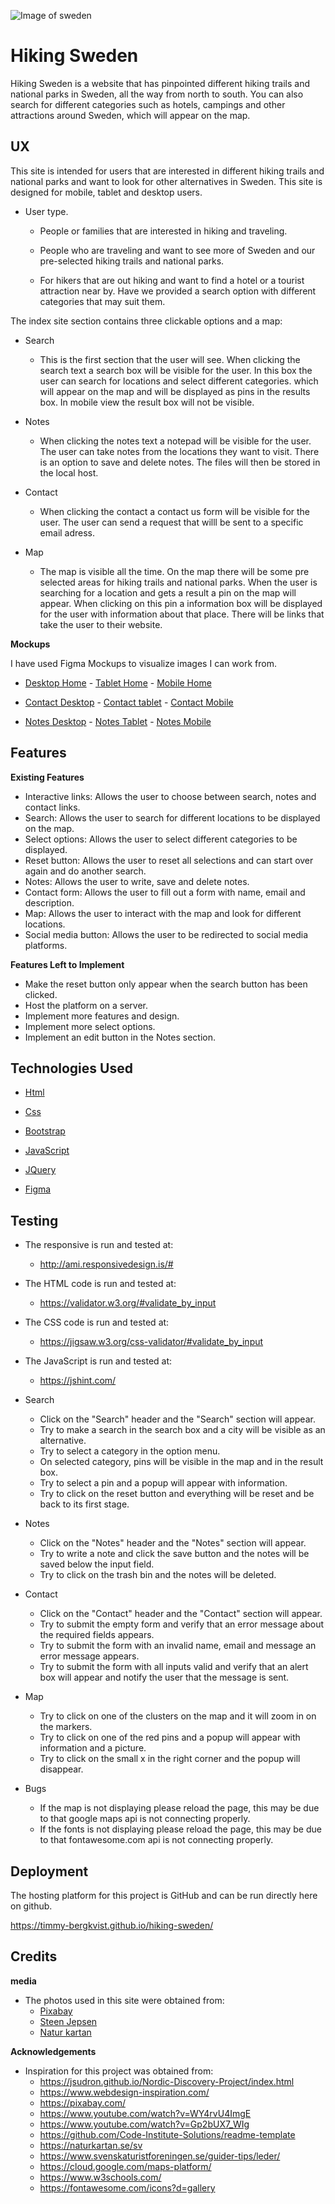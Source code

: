 ![Image of sweden](https://timmy-bergkvist.github.io/hiking-sweden/assets/images/readmefile-logo.jpg)

# Hiking Sweden
Hiking Sweden is a website that has pinpointed different hiking trails and national parks in Sweden, 
all the way from north to south.
You can also search for different categories such as hotels, campings and other attractions around Sweden,
which will appear on the map.

## UX

This site is intended for users that are interested in different hiking trails and national parks
and want to look for other alternatives in Sweden. This site is designed for mobile, tablet and desktop users.

- User type.
  - People or families that are interested in hiking and traveling.

  - People who are traveling and want to see more of Sweden and our pre-selected 
    hiking trails and national parks.

  - For hikers that are out hiking and want to find a hotel or a tourist attraction near by.
    Have we provided a search option with different categories that may suit them.


The index site section contains three clickable options and a map:

- Search
  - This is the first section that the user will see.
    When clicking the search text a search box will be visible for the user. 
    In this box the user can search for locations and select different categories.
    which will appear on the map and will be displayed as pins in the results box. 
    In mobile view the result box will not be visible.
  
- Notes
  - When clicking the notes text a notepad will be visible for the user. The user can take notes from the
    locations they want to visit. There is an option to save and delete notes.
    The files will then be stored in the local host.
  
- Contact
  - When clicking the contact a contact us form will be visible for the user. The user can send a
    request that willl be sent to a specific email adress.

- Map
  - The map is visible all the time. On the map there will be some pre selected areas for hiking trails and 
    national parks. When the user is searching for a location and gets a result a pin on the map will appear. 
    When clicking on this pin a information box will be displayed for the user with information about that place.
    There will be links that take the user to their website.


**Mockups**
  
  I have used Figma Mockups to visualize images I can work from.

- <a href="/assets/mockups/desktop-home-mockup.jpg" target="_blank">Desktop Home</a> - <a href="/assets/mockups/tablet-home-mockup.jpg" target="_blank">Tablet Home</a> - <a href="/assets/mockups/mobile-home-mockup.jpg" target="_blank">Mobile Home</a>

- <a href="/assets/mockups/desktop-contact-mockup.jpg" target="_blank">Contact Desktop</a> - <a href="/assets/mockups/tablet-contact-mockup.jpg" target="_blank">Contact tablet</a> - <a href="/assets/mockups/mobile-contact-mockup.jpg" target="_blank">Contact Mobile</a>

- <a href="/assets/mockups/desktop-notes-mockup.jpg" target="_blank">Notes Desktop</a> - <a href="/assets/mockups/tablet-notes-mockup.jpg" target="_blank">Notes Tablet</a> - <a href="/assets/mockups/mobile-notes-mockup.jpg" target="_blank">Notes Mobile</a>


## Features

**Existing Features**

- Interactive links: Allows the user to choose between search, notes and contact links.
- Search: Allows the user to search for different locations to be displayed on the map.
- Select options: Allows the user to select different categories to be displayed.
- Reset button: Allows the user to reset all selections and can start over again and do another search.
- Notes: Allows the user to write, save and delete notes.
- Contact form: Allows the user to fill out a form with name, email and description.
- Map: Allows the user to interact with the map and look for different locations.
- Social media button: Allows the user to be redirected to social media platforms.

**Features Left to Implement**

- Make the reset button only appear when the search button has been clicked. 
- Host the platform on a server.
- Implement more features and design.
- Implement more select options.
- Implement an edit button in the Notes section.

## Technologies Used
- <a href="https://en.wikipedia.org/wiki/HTML" target="_blank"> Html </a>
  
- <a href="https://en.wikipedia.org/wiki/Cascading_Style_Sheets" target="_blank"> Css </a>

- <a href="https://getbootstrap.com/" target="_blank"> Bootstrap </a>

- <a href="https://en.wikipedia.org/wiki/JavaScript" target="_blank"> JavaScript </a>

- <a href="https://en.wikipedia.org/wiki/JQuery" target="_blank"> JQuery </a>

- <a href="https://www.figma.com/" target="_blank"> Figma </a>
  
## Testing 

  - The responsive is run and tested at:
    - http://ami.responsivedesign.is/#

  - The HTML code is run and tested at:
    - https://validator.w3.org/#validate_by_input
  
  - The CSS code is run and tested at:
    - https://jigsaw.w3.org/css-validator/#validate_by_input
    
  - The JavaScript is run and tested at:
    - https://jshint.com/  
    
  - Search
    - Click on the "Search" header and the "Search" section will appear.
    - Try to make a search in the search box and a city will be visible as an alternative.
    - Try to select a category in the option menu.
    - On selected category, pins will be visible in the map and in the result box.
    - Try to select a pin and a popup will appear with information.
    - Try to click on the reset button and everything will be reset and be back to its first stage.
  
  - Notes
    - Click on the "Notes" header and the "Notes" section will appear.
    - Try to write a note and click the save button and the notes will be saved below the input field.
    - Try to click on the trash bin and the notes will be deleted.
  
  - Contact
    - Click on the "Contact" header and the "Contact" section will appear.
    - Try to submit the empty form and verify that an error message about the required fields appears.
    - Try to submit the form with an invalid name, email and message an error message appears.
    - Try to submit the form with all inputs valid and verify that an alert box will appear and
      notify the user that the message is sent.

  - Map
    - Try to click on one of the clusters on the map and it will zoom in on the markers.
    - Try to click on one of the red pins and a popup will appear with information and a picture.
    - Try to click on the small x in the right corner and the popup will disappear.
 
  - Bugs
    - If the map is not displaying please reload the page, this may be due to that google maps api is not connecting properly.
    - If the fonts is not displaying please reload the page, this may be due to that fontawesome.com api is not connecting properly.
  
## Deployment
  
  The hosting platform for this project is GitHub and can be run directly here on github.
  
  https://timmy-bergkvist.github.io/hiking-sweden/
  
## Credits
  
   **media**
  - The photos used in this site were obtained from:
    - <a href="https://pixabay.com/" target="_blank"> Pixabay </a>
    - <a href="https://pixabay.com/sv/photos/sverige-lappland-kungsleden-1093281/" target="_blank"> Steen Jepsen <a>
    - <a href="https://naturkartan.se/sv" target="_blank"> Natur kartan</a>

   **Acknowledgements**
  - Inspiration for this project was obtained from:
    - https://jsudron.github.io/Nordic-Discovery-Project/index.html
    - https://www.webdesign-inspiration.com/
    - https://pixabay.com/
    - https://www.youtube.com/watch?v=WY4rvU4ImgE
    - https://www.youtube.com/watch?v=Gp2bUX7_WIg
    - https://github.com/Code-Institute-Solutions/readme-template
    - https://naturkartan.se/sv
    - https://www.svenskaturistforeningen.se/guider-tips/leder/
    - https://cloud.google.com/maps-platform/
    - https://www.w3schools.com/
    - https://fontawesome.com/icons?d=gallery

